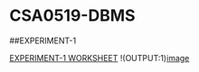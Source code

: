 # CSA0519-DBMS
##EXPERIMENT-1

[EXPERIMENT-1 WORKSHEET](https://github.com/arbazsherief/CSA0519-DBMS/blob/main/experiment_1.txt)
!(OUTPUT:1)[image](https://user-images.githubusercontent.com/113408671/191518375-11062c97-e092-4bb5-92bb-49e79ff40907.png)
